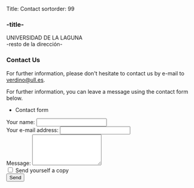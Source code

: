 Title: Contact
sortorder: 99

<h3><i class="fa fa-map-marker"></i>-title-</h3>
<p>UNIVERSIDAD DE LA LAGUNA<br>
-resto de la dirección-</p>

<h3><i class="fa fa-envelope"></i> Contact Us</h3>
<noscript><p>For further information, please don't hesitate to contact us by e-mail to <a href="mailto:direccion_de_contacto"><i class="fa fa-envelope"></i>verdino@ull.es</a>.</p></noscript>
<p class="jsonly">For further information, you can leave a message using the contact form below.</p>
<div class="container-fluid jsonly">
    <div class="row">
        <div class="col-md-12">
            <div class="section">
                <ul class="nav nav-tabs header">
                    <li class="active">Contact form</li>
                </ul>
                <div class="content">
                    <div id="form-messages" role="alert"></div>
                    <form id="contact-form" method="post" action="php/mailer.php">
                        <div class="form-group" style="display: none">
                            <input type="text" class="form-control" id="honeypot" name="honeypot">
                        </div>
                        <div class="form-group">
                            <label class="">Your name: </label>
                            <input type="text" class="form-control" id="name" name="name" required>
                        </div>
                        <div class="form-group">
                            <label class="">Your e-mail address: </label>
                            <input type="email" class="form-control" id="email" name="email" required>
                        </div>
                        <div class="form-group">
                            <label class="">Message: </label>
                            <textarea class="form-control" rows="5" id="message" name="message" required></textarea>
                        </div>
                        <div class="checkbox">
                            <label>
                                <input type="checkbox" id="sendcopy" name="sendcopy" value="sendcopy"> Send yourself a copy
                            </label>
                        </div>
                        <button type="submit" class="btn btn-primary">Send</button>
                    </form>
                </div>
            </div>
        </div>
    </div>
</div>
